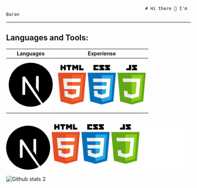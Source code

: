                                                          # Hi there 👋 I'm Baran
---



## Languages and Tools:

| Languages | Experiense |
|--|--|
| <img src="next-js.svg" width="120px">  | <img src="htmlcssjs.png" width="240px">  | <img src="tailwind.png" width="120px"> |

<img src="next-js.svg" width="120px">     <img src="htmlcssjs.png" width="240px">       <img src="tailwind.png" width="120px">




![Github stats 2](https://github-readme-stats.vercel.app/api?username=clophy&show_icons=true&theme=radical)

